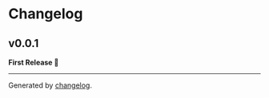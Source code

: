 # Changelog

## v0.0.1
**First Release 🎉**

---

Generated by [changelog](https://github.com/gluons/changelog).
